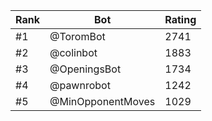 Rank|Bot|Rating
---|---|---
#1|@ToromBot|2741
#2|@colinbot|1883
#3|@OpeningsBot|1734
#4|@pawnrobot|1242
#5|@MinOpponentMoves|1029
